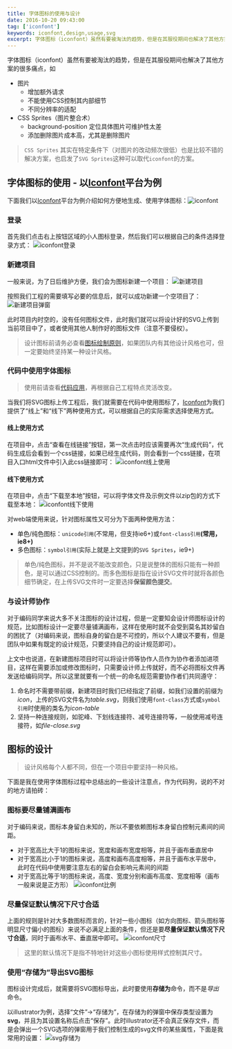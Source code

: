 ```yaml
---
title: 字体图标的使用与设计
date: 2016-10-20 09:43:00
tag: ['iconfont']
keywords: iconfont,design,usage,svg
excerpt: 字体图标（iconfont）虽然有要被淘汰的趋势，但是在其服役期间也解决了其他方案的很多痛点，虽然不建议继续使用字体图标了，但如果有维护老项目的需求可以看一看。
---
```


[iconfont-url]: https://www.iconfont.cn

字体图标（iconfont）虽然有要被淘汰的趋势，但是在其服役期间也解决了其他方案的很多痛点，如

- 图片
  - 增加额外请求
  - 不能使用CSS控制其内部细节
  - 不同分辨率的适配
- CSS Sprites（图片整合术）
  - background-position 定位具体图片可维护性太差
  - 添加删除图片成本高，尤其是删除图片

> `CSS Sprites` 其实在特定条件下（对图片的改动频次很低）也是比较不错的解决方案，也启发了`SVG Sprites`这种可以取代`iconfont`的方案。

## 字体图标的使用 - 以[Iconfont][iconfont-url]平台为例

下面我们以[Iconfont][iconfont-url]平台为例介绍如何方便地生成、使用字体图标：![iconfont](/img/posts/iconfont/iconfont.png)

### 登录

首先我们点击右上按钮区域的小人图标登录，然后我们可以根据自己的条件选择登录方式：
![iconfont登录](/img/posts/iconfont/iconfont-login.png)

### 新建项目

一般来说，为了日后维护方便，我们会为图标新建一个项目：
![新建项目](/img/posts/iconfont/iconfont-new-project.png)

按照我们工程的需要填写必要的信息后，就可以成功新建一个空项目了：
![新建项目弹窗](/img/posts/iconfont/iconfont-new-project-popup.png)

此时项目内时空的，没有任何图标文件，此时我们就可以将设计好的SVG上传到当前项目中了，或者使用其他人制作好的图标文件（注意不要侵权）。

> 设计图标前请务必查看[图标绘制原则](https://www.iconfont.cn/help/detail?helptype=about)，如果团队内有其他设计风格也可，但一定要始终坚持某一种设计风格。

### 代码中使用字体图标

> 使用前请查看[代码应用](https://www.iconfont.cn/help/detail?helptype=code)，再根据自己工程特点灵活改变。

当我们将SVG图标上传工程后，我们就需要在代码中使用图标了，[Iconfont][iconfont-url]为我们提供了“线上”和“线下”两种使用方式，可以根据自己的实际需求选择使用方式。

#### 线上使用方式

在项目中，点击“查看在线链接”按钮，第一次点击时应该需要再次“生成代码”，代码生成后会看到一个css链接，如果已经生成代码，则会看到一个css链接，在项目入口html文件中引入此css链接即可：
![iconfont线上使用](/img/posts/iconfont/iconfont-online.png)

#### 线下使用方式

在项目中，点击“下载至本地”按钮，可以将字体文件及示例文件以zip包的方式下载至本地：
![iconfont线下使用](/img/posts/iconfont/iconfont-download.png)

对web端使用来说，针对图标属性又可分为下面两种使用方法：

- 单色/纯色图标：`unicode引用`(不常用，但支持ie6+)或`font-class引用`**(常用，ie8+)**
- 多色图标：`symbol引用`(实际上就是上文提到的`SVG Sprites`，ie9+)

> 单色/纯色图标，并不是说不能改变颜色，只是说整体的图标只能有一种颜色，是可以通过CSS控制的。而多色图标是指在设计SVG文件时就将各颜色细节确定，在上传SVG文件时一定要选择**保留颜色提交**。

### 与设计师协作

对于编码同学来说大多不关注图标的设计过程，但是一定要知会设计师图标设计的规范，比如图标设计一定要尽量铺满画布，这样在使用时就不会受到莫名其妙留白的困扰了（对编码来说，图标自身的留白是不可控的，所以个人建议不要有，但是团队中如果有既定的设计规范，只要坚持自己的设计规范即可）。

上文中也说道，在新建图标项目时可以将设计师等协作人员作为协作者添加进项目，这样在需要添加或修改图标时，只需要设计师上传就好，而不必将图标文件再发送给编码同学。所以这里就要有一个统一的命名规范需要协作者们共同遵守：

1. 命名时不需要带前缀，新建项目时我们已经指定了前缀，如我们设置的前缀为*icon*，上传的SVG文件名为*table.svg*，则我们使用`font-class`方式或`symbol引用`时使用的类名为*icon-table*
2. 坚持一种连接规则，如驼峰、下划线连接符、减号连接符等，一般使用减号连接符，如*file-close.svg*

## 图标的设计

> 设计风格每个人都不同，但在一个项目中要坚持一种风格。

下面是我在使用字体图标过程中总结出的一些设计注意点，作为代码狗，说的不对的地方请拍砖：

### 图标要尽量铺满画布

对于编码来说，图标本身留白未知的，所以不要依赖图标本身留白控制元素间的间距。

- 对于宽高比大于1的图标来说，宽度和画布宽度相等，并且于画布垂直居中
- 对于宽高比小于1的图标来说，高度和画布高度相等，并且于画布水平居中，此时在代码中使用要注意左右的留白会影响元素间的间距
- 对于宽高比等于1的图标来说，高度、宽度分别和画布高度、宽度相等（画布一般来说是正方形）
![iconfont比例](/img/posts/iconfont/iconfont-wh-ratio.png)

### 尽量保证默认情况下尺寸合适

上面的规则是针对大多数图标而言的，针对一些小图标（如方向图标、箭头图标等明显尺寸偏小的图标）来说不必满足上面的条件，但还是要**尽量保证默认情况下尺寸合适**，同时于画布水平、垂直居中即可。
![iconfont尺寸](/img/posts/iconfont/iconfont-small-icon.png)

> 这里的默认情况下是指不特地针对这些小图标使用样式控制其尺寸。

### 使用“存储为”导出SVG图标

图标设计完成后，就需要将SVG图标导出，此时要使用**存储为**命令，而不是*导出*命令。

以illustrator为例，选择“文件”->“存储为”，在存储为的弹窗中保存类型设置为**svg**，并且为其设置名称后点击“保存”。此时illustrator还不会真正保存文件，而是会弹出一个SVG选项的弹窗用于我们控制生成的svg文件的某些属性，下面是我常用的设置：
![svg存储为](/img/posts/iconfont/iconfont-svg-save-as.png)
